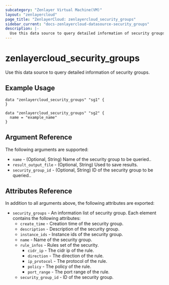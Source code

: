 ```yaml
---
subcategory: "Zenlayer Virtual Machine(VM)"
layout: "zenlayercloud"
page_title: "ZenlayerCloud: zenlayercloud_security_groups"
sidebar_current: "docs-zenlayercloud-datasource-security_groups"
description: |-
  Use this data source to query detailed information of security groups.
---
```


# zenlayercloud_security_groups

Use this data source to query detailed information of security groups.

## Example Usage

```hcl
data "zenlayercloud_security_groups" "sg1" {
}

data "zenlayercloud_security_groups" "sg2" {
  name = "example_name"
}
```

## Argument Reference

The following arguments are supported:

* `name` - (Optional, String) Name of the security group to be queried..
* `result_output_file` - (Optional, String) Used to save results.
* `security_group_id` - (Optional, String) ID of the security group to be queried..

## Attributes Reference

In addition to all arguments above, the following attributes are exported:

* `security_groups` - An information list of security group. Each element contains the following attributes:
   * `create_time` - Creation time of the security group.
   * `description` - Description of the security group.
   * `instance_ids` - Instance ids of the security group.
   * `name` - Name of the security group.
   * `rule_infos` - Rules set of the security.
      * `cidr_ip` - The cidr ip of the rule.
      * `direction` - The direction of the rule.
      * `ip_protocol` - The protocol of the rule.
      * `policy` - The policy of the rule.
      * `port_range` - The port range of the rule.
   * `security_group_id` - ID of the security group.


